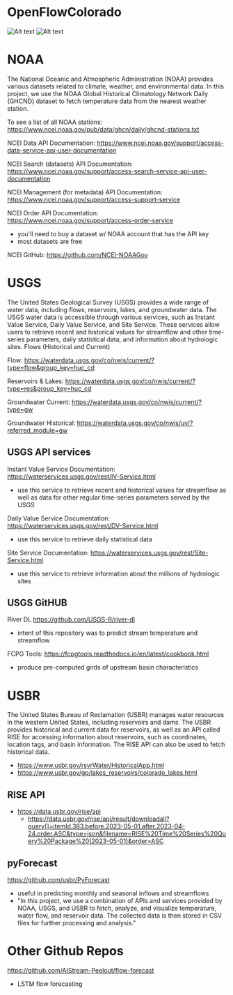 # OpenFlowColorado

![Alt text](SS2.png?raw=true "Home Screen")
![Alt text](SS1.png?raw=true "River View")

# NOAA
The National Oceanic and Atmospheric Administration (NOAA) provides various datasets related to climate, weather, and environmental data. In this project, we use the NOAA Global Historical Climatology Network Daily (GHCND) dataset to fetch temperature data from the nearest weather station.

To see a list of all NOAA stations:
https://www.ncei.noaa.gov/pub/data/ghcn/daily/ghcnd-stations.txt

NCEI Data API Documentation: 
https://www.ncei.noaa.gov/support/access-data-service-api-user-documentation

NCEI Search (datasets) API Documentation: 
https://www.ncei.noaa.gov/support/access-search-service-api-user-documentation

NCEI Management (for metadata) API Documentation: 
https://www.ncei.noaa.gov/support/access-support-service

NCEI Order API Documentation:
https://www.ncei.noaa.gov/support/access-order-service
- you'll need to buy a dataset w/ NOAA account that has the API key
- most datasets are free

NCEI GitHub: 
https://github.com/NCEI-NOAAGov

# USGS
The United States Geological Survey (USGS) provides a wide range of water data, including flows, reservoirs, lakes, and groundwater data. The USGS water data is accessible through various services, such as Instant Value Service, Daily Value Service, and Site Service. These services allow users to retrieve recent and historical values for streamflow and other time-series parameters, daily statistical data, and information about hydrologic sites.
Flows (Historical and Current)

Flow: https://waterdata.usgs.gov/co/nwis/current/?type=flow&group_key=huc_cd

Reservoirs & Lakes: https://waterdata.usgs.gov/co/nwis/current/?type=res&group_key=huc_cd

Groundwater Current: https://waterdata.usgs.gov/co/nwis/current/?type=gw

Groundwater Historical: https://waterdata.usgs.gov/co/nwis/uv/?referred_module=gw

## USGS API services

Instant Value Service Documentation:
https://waterservices.usgs.gov/rest/IV-Service.html
- use this service to retrieve recent and historical values for streamflow as well as data for other regular time-series parameters served by the USGS

Daily Value Service Documentation:
https://waterservices.usgs.gov/rest/DV-Service.html
- use this service to retrieve daily statistical data

Site Service Documentation:
https://waterservices.usgs.gov/rest/Site-Service.html
- use this service to retrieve information about the millions of hydrologic sites

## USGS GitHUB

River DL
https://github.com/USGS-R/river-dl
- intent of this repository was to predict stream temperature and streamflow

FCPG Tools:
https://fcpgtools.readthedocs.io/en/latest/cookbook.html
- produce pre-computed girds of upstream basin characteristics


# USBR
The United States Bureau of Reclamation (USBR) manages water resources in the western United States, including reservoirs and dams. The USBR provides historical and current data for reservoirs, as well as an API called RISE for accessing information about reservoirs, such as coordinates, location tags, and basin information. The RISE API can also be used to fetch historical data.

- https://www.usbr.gov/rsvrWater/HistoricalApp.html
- https://www.usbr.gov/gp/lakes_reservoirs/colorado_lakes.html

## RISE API
- https://data.usbr.gov/rise/api
    - https://data.usbr.gov/rise/api/result/downloadall?query[]=itemId.383.before.2023-05-01.after.2023-04-24.order.ASC&type=json&filename=RISE%20Time%20Series%20Query%20Package%20(2023-05-01)&order=ASC

## pyForecast
https://github.com/usbr/PyForecast
 - useful in predicting monthly and seasonal inflows and streamflows
 - "In this project, we use a combination of APIs and services provided by NOAA, USGS, and USBR to fetch, analyze, and visualize temperature, water flow, and reservoir data. The collected data is then stored in CSV files for further processing and analysis."

# Other Github Repos
https://github.com/AIStream-Peelout/flow-forecast
- LSTM flow forecasting